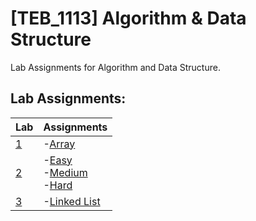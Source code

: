 # **[TEB_1113]** Algorithm & Data Structure

Lab Assignments for Algorithm and Data Structure.

## Lab Assignments:

| Lab |  Assignments                                                                                                                          |
|-----|---------------------------------------------------------------------------------------------------------------------------------------|
|  [1](https://github.com/azhadpro/TEB1113_DSA_24006368/tree/1fbe49ff8996f539cbfe96620b5bae27ee023272/Lab%201)  |-[Array](https://github.com/azhadpro/TEB1113_DSA_24006368/blob/e3b96429e8058a63df70dae3e8a9744b10196784/Lab%201/24006368_Azhad_L1.cpp) |
|[2](https://github.com/azhadpro/TEB1113_DSA_24006368/tree/ed608c7be51b12fa98baad1f934dc8b03a4d1f0d/Lab%202)| -[Easy](https://github.com/azhadpro/TEB1113_DSA_24006368/blob/ed608c7be51b12fa98baad1f934dc8b03a4d1f0d/Lab%202/24006368_Azhad_L2_Easy.cpp) <br> -[Medium](https://github.com/azhadpro/TEB1113_DSA_24006368/blob/ed608c7be51b12fa98baad1f934dc8b03a4d1f0d/Lab%202/24006368_Azhad_L2_Medium.cpp) <br> -[Hard](https://github.com/azhadpro/TEB1113_DSA_24006368/blob/ed608c7be51b12fa98baad1f934dc8b03a4d1f0d/Lab%202/24006368_Azhad_L2_Hard.cpp) |
|[3](https://github.com/azhadpro/TEB1113_DSA_24006368/tree/aba07e4190aaff13451ef1b7dbbb7dddd3ef4978/Lab%203) | -[Linked List](https://github.com/azhadpro/TEB1113_DSA_24006368/blob/aba07e4190aaff13451ef1b7dbbb7dddd3ef4978/Lab%203/24006368_Azhad_L3.cpp) |



